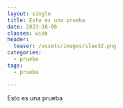 ```yaml
---
layout: single
title: Esto es una prueba
date: 2023-10-06
classes: wide
header:
  teaser: /assets/images/slae32.png
categories:
  - prueba
tags:
  - prueba

---
```

Esto es una prueba